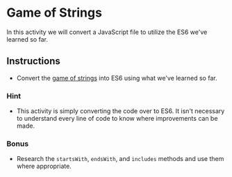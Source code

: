 # Game of Strings

In this activity we will convert a JavaScript file to utilize the ES6 we've learned so far.

## Instructions

* Convert the [game of strings](Unsolved/game-of-strings.js) into ES6 using what we've learned so far.

### Hint

* This activity is simply converting the code over to ES6. It isn't necessary to understand every line of code to know where improvements can be made.

### Bonus

* Research the `startsWith`, `endsWith`, and `includes` methods and use them where appropriate.
